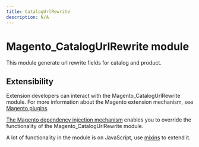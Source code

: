 ```yaml
---
title: CatalogUrlRewrite
description: N/A
---
```


# Magento_CatalogUrlRewrite module

This module generate url rewrite fields for catalog and product.

## Extensibility

Extension developers can interact with the Magento_CatalogUrlRewrite module. For more information about the Magento extension mechanism, see [Magento plugins](https://developer.adobe.com/commerce/php/development/components/plugins/).

[The Magento dependency injection mechanism](https://developer.adobe.com/commerce/php/development/components/dependency-injection/) enables you to override the functionality of the Magento_CatalogUrlRewrite module.

A lot of functionality in the module is on JavaScript, use [mixins](https://developer.adobe.com/commerce/frontend-core/javascript/mixins/) to extend it.
